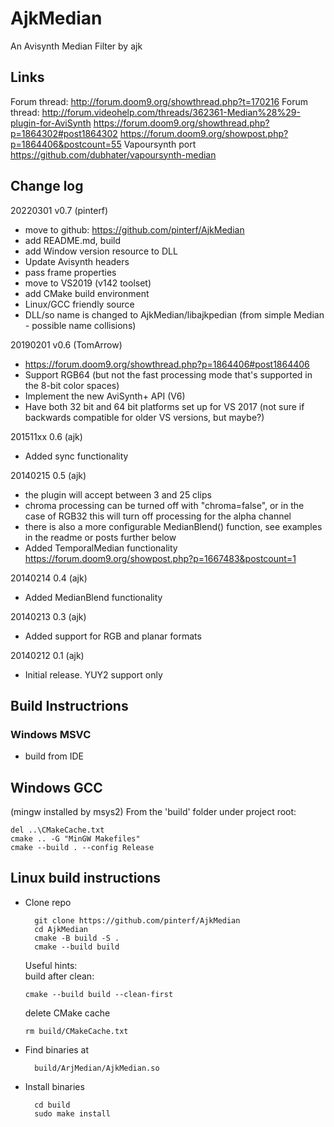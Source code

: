 # AjkMedian
An Avisynth Median Filter by ajk

## Links

Forum thread: http://forum.doom9.org/showthread.php?t=170216
Forum thread: http://forum.videohelp.com/threads/362361-Median%28%29-plugin-for-AviSynth
https://forum.doom9.org/showthread.php?p=1864302#post1864302
https://forum.doom9.org/showpost.php?p=1864406&postcount=55
Vapoursynth port https://github.com/dubhater/vapoursynth-median

## Change log

20220301 v0.7 (pinterf)
  - move to github: https://github.com/pinterf/AjkMedian
  - add README.md, build
  - add Window version resource to DLL
  - Update Avisynth headers
  - pass frame properties
  - move to VS2019 (v142 toolset)
  - add CMake build environment
  - Linux/GCC friendly source
  - DLL/so name is changed to AjkMedian/libajkpedian (from simple Median - possible name collisions)

20190201 v0.6 (TomArrow)
  - https://forum.doom9.org/showthread.php?p=1864406#post1864406
  - Support RGB64 (but not the fast processing mode that's supported in the 8-bit color spaces)
  - Implement the new AviSynth+ API (V6)
  - Have both 32 bit and 64 bit platforms set up for VS 2017 (not sure if backwards compatible for older VS versions, but maybe?)

201511xx 0.6 (ajk)
  - Added sync functionality

20140215 0.5 (ajk)
  - the plugin will accept between 3 and 25 clips
  - chroma processing can be turned off with "chroma=false", or in the case of RGB32 this will turn off processing for the alpha channel
  - there is also a more configurable MedianBlend() function, see examples in the readme or posts further below
  - Added TemporalMedian functionality 
    https://forum.doom9.org/showpost.php?p=1667483&postcount=1

20140214 0.4 (ajk)
  - Added MedianBlend functionality

20140213 0.3 (ajk)
  - Added support for RGB and planar formats

20140212 0.1 (ajk)
  - Initial release. YUY2 support only

## Build Instructrions

### Windows MSVC

* build from IDE

## Windows GCC
(mingw installed by msys2)
From the 'build' folder under project root:

    del ..\CMakeCache.txt
    cmake .. -G "MinGW Makefiles"
    cmake --build . --config Release  

## Linux build instructions

* Clone repo

        git clone https://github.com/pinterf/AjkMedian
        cd AjkMedian
        cmake -B build -S .
        cmake --build build

  Useful hints:        
  build after clean:

      cmake --build build --clean-first

  delete CMake cache

      rm build/CMakeCache.txt

* Find binaries at

        build/ArjMedian/AjkMedian.so

* Install binaries

        cd build
        sudo make install

